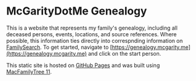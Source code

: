 # McGarityDotMe Genealogy

This is a website that represents my family's genealogy, including all deceased persons, events, locations, and source references.  Where possible, this information ties directly into correspnding information on [FamilySearch](https://www.familysearch.org/en/united-states/).  To get started, navigate to [https://genealogy.mcgarity.me](https://genealogy.mcgarity.me) and click on the start person.

This static site is hosted on [GitHub Pages](https://pages.github.com) and was built using [MacFamilyTree 11](https://www.syniumsoftware.com/macfamilytree).